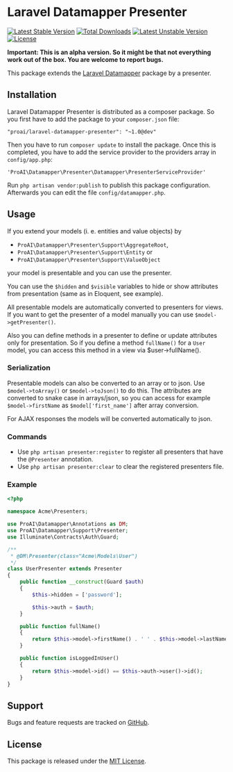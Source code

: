 # Laravel Datamapper Presenter

[![Latest Stable Version](https://poser.pugx.org/proai/laravel-datamapper-presenter/v/stable)](https://packagist.org/packages/proai/laravel-datamapper-presenter) [![Total Downloads](https://poser.pugx.org/proai/laravel-datamapper-presenter/downloads)](https://packagist.org/packages/proai/laravel-datamapper-presenter) [![Latest Unstable Version](https://poser.pugx.org/proai/laravel-datamapper-presenter/v/unstable)](https://packagist.org/packages/proai/laravel-datamapper-presenter) [![License](https://poser.pugx.org/proai/laravel-datamapper-presenter/license)](https://packagist.org/packages/proai/laravel-datamapper-presenter)

**Important: This is an alpha version. So it might be that not everything work out of the box. You are welcome to report bugs.**

This package extends the [Laravel Datamapper](https://github.com/proai/laravel-datamapper) package by a presenter.

## Installation

Laravel Datamapper Presenter is distributed as a composer package. So you first have to add the package to your `composer.json` file:

```
"proai/laravel-datamapper-presenter": "~1.0@dev"
```

Then you have to run `composer update` to install the package. Once this is completed, you have to add the service provider to the providers array in `config/app.php`:

```
'ProAI\Datamapper\Presenter\Datamapper\PresenterServiceProvider'
```

Run `php artisan vendor:publish` to publish this package configuration. Afterwards you can edit the file `config/datamapper.php`.

## Usage

If you extend your models (i. e. entities and value objects) by

* `ProAI\Datamapper\Presenter\Support\AggregateRoot`,
* `ProAI\Datamapper\Presenter\Support\Entity` or
* `ProAI\Datamapper\Presenter\Support\ValueObject`

your model is presentable and you can use the presenter.

You can use the `$hidden` and `$visible` variables to hide or show attributes from presentation (same as in Eloquent, see example).

All presentable models are automatically converted to presenters for views. If you want to get the presenter of a model manually you can use `$model->getPresenter()`.

Also you can define methods in a presenter to define or update attributes only for presentation. So if you define a method `fullName()` for a `User` model, you can access this method in a view via $user->fullName().

### Serialization

Presentable models can also be converted to an array or to json. Use `$model->toArray()` or `$model->toJson()` to do this. The attributes are converted to snake case in arrays/json, so you can access for example `$model->firstName` as `$model['first_name']` after array conversion.

For AJAX responses the models will be converted automatically to json.

### Commands

* Use `php artisan presenter:register` to register all presenters that have the `@Presenter` annotation.
* Use `php artisan presenter:clear` to clear the registered presenters file.

### Example

```php
<?php

namespace Acme\Presenters;

use ProAI\Datamapper\Annotations as DM;
use ProAI\Datamapper\Support\Presenter;
use Illuminate\Contracts\Auth\Guard;

/**
 * @DM\Presenter(class="Acme\Models\User")
 */
class UserPresenter extends Presenter
{
    public function __construct(Guard $auth)
    {
        $this->hidden = ['password'];

        $this->auth = $auth;
    }

    public function fullName()
    {
        return $this->model->firstName() . ' ' . $this->model->lastName();
    }

    public function isLoggedInUser()
    {
        return $this->model->id() == $this->auth->user()->id();
    }
}
```

## Support

Bugs and feature requests are tracked on [GitHub](https://github.com/proai/laravel-datamapper-presenter/issues).

## License

This package is released under the [MIT License](LICENSE).
